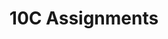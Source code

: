 ---
title: 10C Assignments
layout: assignments
description: >-
  Please use the following links to submit assignments.
intro:
  blurbs:
    - image: /img/illustrations-coffee.svg
      text: >
        Assignment 1 (Due 9/30)
      link: https://inbox.weiyun.com/1YqYHsDG
    - image: /img/illustrations-coffee-gear.svg
      text: >
        Assignment 2 (Due 11/11)
      link: https://inbox.weiyun.com/3kr0rtnq
    - image: /img/illustrations-tutorials.svg
      text: >
        Assignment 3 (Due 11/28)
      link: https://inbox.weiyun.com/cGzP3M8j
    - image: /img/illustrations-meeting-space.svg
      text: >
        Assignment 4 (Due 12/12)
      link: https://inbox.weiyun.com/5GTOh8ap
---